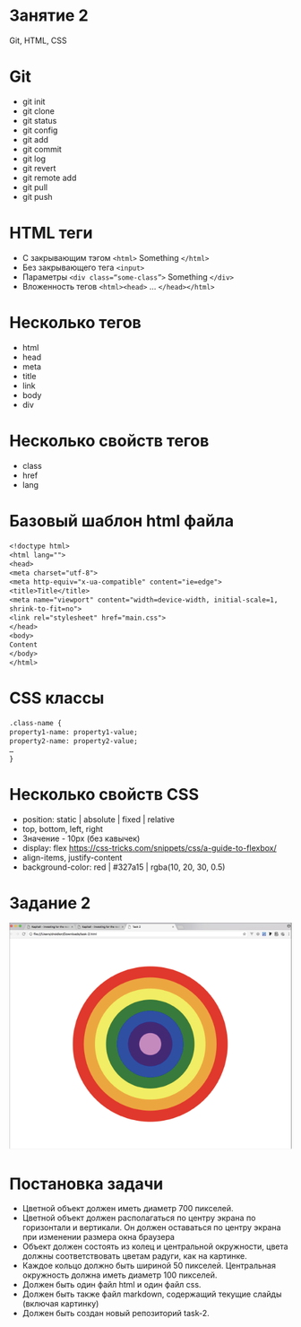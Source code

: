 # __Занятие 2__
Git, HTML, CSS
# __Git__
* git init
* git clone
* git status
* git config
* git add
* git commit
* git log
* git revert
* git remote add
* git pull
* git push
# __HTML теги__
* С закрывающим тэгом `<html>` Something `</html>`
* Без закрывающего тега `<input>`
* Параметры `<div class=“some-class”>` Something `</div>`
* Вложенность тегов `<html><head>` … `</head></html>`
# __Несколько тегов__
* html
* head
* meta
* title
* link
* body
* div
# __Несколько свойств тегов__
* class
* href
* lang
# __Базовый шаблон html файла__
    <!doctype html>
    <html lang="">
    <head>
    <meta charset="utf-8">
    <meta http-equiv="x-ua-compatible" content="ie=edge">
    <title>Title</title>
    <meta name="viewport" content="width=device-width, initial-scale=1, shrink-to-fit=no">
    <link rel="stylesheet" href="main.css">
    </head>
    <body>
    Content
    </body>
    </html> 
# __CSS классы__
    .class-name {
    property1-name: property1-value;
    property2-name: property2-value;
    …
    }
# __Несколько свойств CSS__
* position: static | absolute | fixed | relative
* top, bottom, left, right
* Значение - 10px (без кавычек)
* display: flex
https://css-tricks.com/snippets/css/a-guide-to-flexbox/
* align-items, justify-content
* background-color: red | #327a15 | rgba(10, 20, 30, 0.5)
# __Задание 2__
 ![alt text](rainbow.png)
# __Постановка задачи__
* Цветной объект должен иметь диаметр 700 пикселей.
* Цветной объект должен располагаться по центру экрана по горизонтали и
вертикали. Он должен оставаться по центру экрана при изменении размера окна
браузера
* Объект должен состоять из колец и центральной окружности, цвета должны
соответствовать цветам радуги, как на картинке.
* Каждое кольцо должно быть шириной 50 пикселей. Центральная окружность
должна иметь диаметр 100 пикселей.
* Должен быть один файл html и один файл css.
* Должен быть также файл markdown, содержащий текущие слайды (включая
картинку)
* Должен быть создан новый репозиторий task-2.
